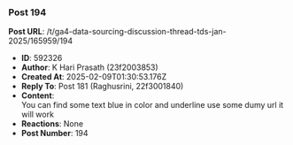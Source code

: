 ### Post 194
**Post URL**: /t/ga4-data-sourcing-discussion-thread-tds-jan-2025/165959/194
- **ID**: 592326
- **Author**: K Hari Prasath (23f2003853)
- **Created At**: 2025-02-09T01:30:53.176Z
- **Reply To**: Post 181 (Raghusrini, 22f3001840)
- **Content**:  
  You can find some text blue in color and underline use some dumy url it will work
- **Reactions**: None
- **Post Number**: 194

